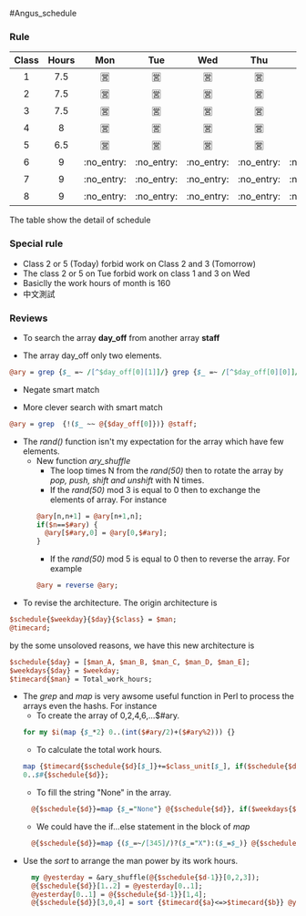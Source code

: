 #Angus\_schedule
### Rule
|Class | Hours | Mon | Tue | Wed | Thu | Fri | Sat |
| :---: | :---: | :---: | :---: | :---: | :---: |:---: | :---: |
| 1 | 7.5 | :u55b6: | :u55b6: | :u55b6: | :u55b6: | :u55b6: | :u7981: |
| 2 | 7.5 | :u55b6: | :u55b6: | :u55b6: | :u55b6: | :u55b6: | :u7981: |
| 3 | 7.5 | :u55b6: | :u55b6: | :u55b6: | :u55b6: | :u55b6: | :u7981: |
| 4 | 8 | :u55b6: | :u55b6: | :u55b6: | :u55b6: | :u55b6: | :u7981: |
| 5 | 6.5 | :u55b6: | :u55b6: | :u55b6: | :u55b6: | :u55b6: | :u7981: |
| 6 | 9 | :no\_entry: |:no\_entry: |:no\_entry: |:no\_entry: |:no\_entry: | :u55b6: |
| 7 | 9 | :no\_entry: |:no\_entry: |:no\_entry: |:no\_entry: |:no\_entry: | :u55b6: |
| 8 | 9 | :no\_entry: |:no\_entry: |:no\_entry: |:no\_entry: |:no\_entry: | :u55b6: |

The table show the detail of schedule

### Special rule
* Class 2 or 5 (Today) forbid work on Class 2 and 3 (Tomorrow)
* The class 2 or 5 on Tue forbid work on class 1 and 3 on Wed
* Basiclly the work hours of month is 160
* 中文測試

### Reviews

* To search the array **day\_off** from another array **staff**
 - The array day\_off only two elements.
  ```perl
  @ary = grep {$_ =~ /[^$day_off[0][1]]/} grep {$_ =~ /[^$day_off[0][0]]/} @staff;
  ```
* Negate smart match
 - More clever search with smart match
  ```perl  
  @ary = grep  {!($_ ~~ @{$day_off[0]})} @staff;
  ```

* The *rand()* function isn't my expectation for the array which have few elements.
  - New function *ary_shuffle* 
    * The loop times N from the *rand(50)* then to rotate the array by _pop, push, shift and unshift_ 
    with N times.
    * If the *rand(50)* mod 3 is equal to 0 then to exchange the elements of array. For instance
    ```perl
    @ary[n,n+1] = @ary[n+1,n];
    if($n==$#ary) {
      @ary[$#ary,0] = @ary[0,$#ary];
    }
    ```
    * If the *rand(50)* mod 5 is equal to 0 then to reverse the array. For example
    ```perl
    @ary = reverse @ary;
    ```
*  To revise the architecture. The origin architecture is
  ```perl
  $schedule{$weekday}{$day}{$class} = $man;
  @timecard;
  ```
  by the some unsoloved reasons, we have this new architecture is
  ```perl
  $schedule{$day} = [$man_A, $man_B, $man_C, $man_D, $man_E];
  $weekdays{$day} = $weekday;
  $timecard{$man} = Total_work_hours;
  ```
*  The _grep_ and _map_ is very awsome useful function in Perl to process the arrays even the hashs.
  For instance
    - To create the array of 0,2,4,6,...$#ary.
    ```perl
	for my $i(map {$_*2} 0..(int($#ary/2)+($#ary%2))) {}
    ```
    - To calculate the total work hours.
    ```perl
	map {$timecard{$schedule{$d}[$_]}+=$class_unit[$_], if($schedule{$d}[$_]!~/^\d/)} 
	0..$#{$schedule{$d}};
    ```
    - To fill the string "None" in the array.
    ```perl
      @{$schedule{$d}}=map {$_="None"} @{$schedule{$d}}, if($weekdays{$d}==7);
    ```
    - We could have the if...else statement in the block of _map_
    ```perl
      @{$schedule{$d}}=map {($_=~/[345]/)?($_="X"):($_=$_)} @{$schedule{$d}}, if($weekdays{$d}==6);
    ```
*  Use the _sort_ to arrange the man power by its work hours.
    ```perl
      my @yesterday = &ary_shuffle(@{$schedule{$d-1}}[0,2,3]);
      @{$schedule{$d}}[1..2] = @yesterday[0..1]; 
      @yesterday[0..1] = @{$schedule{$d-1}}[1,4];
      @{$schedule{$d}}[3,0,4] = sort {$timecard{$a}<=>$timecard{$b}} @yesterday;
    ```
